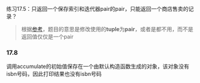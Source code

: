 练习17.5：只返回一个保存索引和迭代器pair的pair，只能返回一个商店售卖的记录？
> 根据[参考](https://github.com/jzplp/Cpp-Primer-Answer/blob/master/Chapter-17/chapter-17-answer.md)，题目的意思是修改使用的**tuple**为**pair**，或者是都不用，而不是返回值仅仅是一个pair

### 17.8
调用accumulate的初始值保存在一个由默认构造函数生成的对象，该对象没有isbn号码，因此打印结果也没有isbn号码